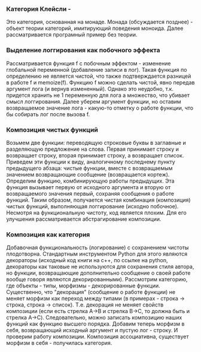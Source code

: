 ### Категория Клейсли - 

Это категория, основанная на монаде. Монада (обсуждается позднее) - объект теории категорий, имитирующий поведения моноида.
Далее рассматривается програмный пример без теории.

### Выделение логгирования как побочного эффекта

Рассматривается функция f с побочным эффектом - изменение глобальной переменной (добавление записи в лог).
Такая функция по определению не является чистой, что также подтверждается разницей в работе f и memoize(f).
Функцию f можно сделать чистой, явно передав аргумент лога (и вернув измененный). Однако это неудобно, т.к. придется хранить не 1 переменную для лога а множество, что убивает смысл логгирования.
Далее уберем аргумент функции, но оставим возвращаемое значение лога - какую-то отметку о работе функции, что бы собирать лог после вызова f.

### Композиция чистых функций

Возьмем две функции: переводящую строковые буквы в заглавные и разделяющую предложение на слова. 
Первая принимает строку и возвращает строку, вторая принимает строку, а возвращает список.
Приведем эти функции к виду, аналогичному последнему пункту предыдущего абзаца: чистые функции, вместе с возвращаемым значением возвращающие сообщение (возвращается кортеж).
Определим функцию, комбинирующую работы предыдущих. Эта функция вызывает первую от исходного аргумента и вторую от возвращаемого значения первый, сохраняя сообщения о работе функций.
Таким образом, получается чистая комбинация (композиция) чистых функций, выполняющая логгирование (исходно побочное). 
Несмотря на функциональную чистоту, код является плохим. Для его улучшения рассматривается абстрагирование композиции. 


### Композиция как категория

Добавочная функциональность (логирование) с сохранением чистоты плодотворна. Стандартным инструментом Python для этого являются декораторы (исходный код книги на c++, по ссылке на python, декораторы как таковые не используются для сохранения стиля автора, но функции, возвращающие дополнительно сообщение о своей работе вообще говоря являются декорированными). 
Рассмотрим категорию, где объекты - типы, морфизмы - декорированные функции. Существенно, что "декорация" (сообщение о работе функции) не меняет морфизм как переход между типами (в примерах - строка -> строка, строка -> список).
Т.е. декорация не меняет свойств композиции (если есть стрелка A->B и стрелка B->C, то должна быть и стрелка A->C).
Следовательно, можно записать композицию наших функций как функцию высшего порядка.
Добавим теперь морфизм в себя, возвращающий исходный аргумент и пустую лог - строку.
И проверим работу композиции. Композиция ассоциативна, существует морфизм в себя - получилась категория. 









